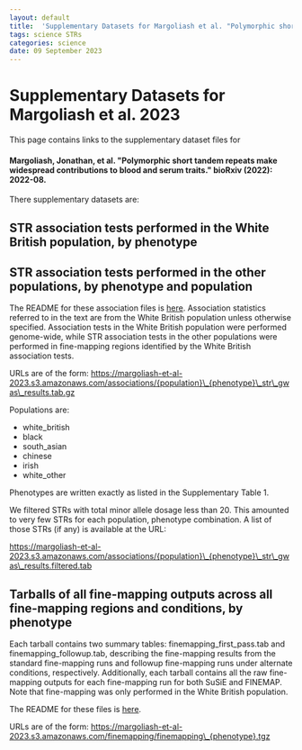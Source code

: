 ```yaml
---
layout: default
title:  'Supplementary Datasets for Margoliash et al. "Polymorphic short tandem repeats make widespread contributions to blood and serum traits"'
tags: science STRs
categories: science
date: 09 September 2023
---
```


# Supplementary Datasets for Margoliash et al. 2023

This page contains links to the supplementary dataset files for 

#### Margoliash, Jonathan, et al. "Polymorphic short tandem repeats make widespread contributions to blood and serum traits." bioRxiv (2022): 2022-08.

There supplementary datasets are:

## STR association tests performed in the White British population, by phenotype
## STR association tests performed in the other populations, by phenotype and population

The README for these association files is [here](https://gymreklab.com/2023/Margoliash/et/al/GWAS/README.html).
Association statistics referred to in the text are from the White British population unless otherwise specified. Association tests
in the White British population were performed genome-wide, while STR association tests in the other populations were performed in 
fine-mapping regions identified by the White British association tests.

URLs are of the form: https://margoliash-et-al-2023.s3.amazonaws.com/associations/{population}\_{phenotype}\_str\_gwas\_results.tab.gz

Populations are:

* white\_british
* black
* south\_asian
* chinese
* irish
* white\_other

Phenotypes are written exactly as listed in the Supplementary Table 1.

We filtered STRs with total minor allele dosage less than 20. This amounted to very few STRs for each population, phenotype combination.
A list of those STRs (if any) is available at the URL: 

https://margoliash-et-al-2023.s3.amazonaws.com/associations/{population}\_{phenotype}\_str\_gwas\_results.filtered.tab

## Tarballs of all fine-mapping outputs across all fine-mapping regions and conditions, by phenotype

Each tarball contains two summary tables: finemapping\_first\_pass.tab and finemapping\_followup.tab, describing the fine-mapping results
from the standard fine-mapping runs and followup fine-mapping runs under alternate conditions, respectively. Additionally,
each tarball contains all the raw fine-mapping outputs for each fine-mapping run for both SuSiE and FINEMAP. Note that
fine-mapping was only performed in the White British population.

The README for these files is [here](https://gymreklab.com/2023/Margoliash/et/al/finemapping/README.html).

URLs are of the form: https://margoliash-et-al-2023.s3.amazonaws.com/finemapping/finemapping\_{phenotype}.tgz
